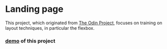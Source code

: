 # Landing page

This project, which originated from [The Odin Project](https://theodinproject.com), focuses on training on layout techniques, in particular the flexbox.

### [demo](https://heno-s.github.io/odin-landing-page) of this project
